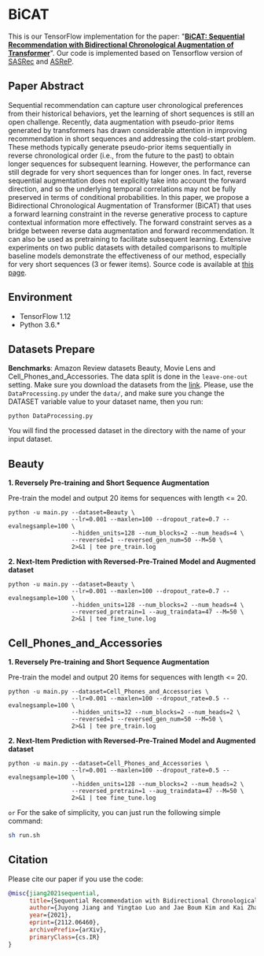 # BiCAT
This is our TensorFlow implementation for the paper: "**[BiCAT: Sequential Recommendation with Bidirectional Chronological Augmentation of Transformer](https://arxiv.org/abs/2112.06460)**".
Our code is implemented based on Tensorflow version of [SASRec](https://github.com/kang205/SASRec) and [ASReP](https://github.com/DyGRec/ASReP).

## Paper Abstract
Sequential recommendation can capture user chronological preferences from their historical behaviors, yet the learning of short sequences is still an open challenge. Recently, data augmentation with pseudo-prior items generated by transformers has drawn considerable attention in improving recommendation in short sequences and addressing the cold-start problem. These methods typically generate pseudo-prior items sequentially in reverse chronological order (i.e., from the future to the past) to obtain longer sequences for subsequent learning. However, the performance can still degrade for very short sequences than for longer ones. In fact, reverse sequential augmentation does not explicitly take into account the forward direction, and so the underlying temporal correlations may not be fully preserved in terms of conditional probabilities. In this paper, we propose a Bidirectional Chronological Augmentation of Transformer (BiCAT) that uses a forward learning constraint in the reverse generative process to capture contextual information more effectively. The forward constraint serves as a bridge between reverse data augmentation and forward recommendation. It can also be used as pretraining to facilitate subsequent learning. Extensive experiments on two public datasets with detailed comparisons to multiple baseline models demonstrate the effectiveness of our method, especially for very short sequences (3 or fewer items). Source code is available at [this page](https://github.com/juyongjiang/BiCAT). 

## Environment
* TensorFlow 1.12
* Python 3.6.*

## Datasets Prepare
**Benchmarks**: Amazon Review datasets Beauty, Movie Lens and Cell_Phones_and_Accessories. 
The data split is done in the `leave-one-out` setting. Make sure you download the datasets from the [link](https://jmcauley.ucsd.edu/data/amazon/). Please, use the `DataProcessing.py` under the `data/`, and make sure you change the DATASET variable value to your dataset name, then you run:

```
python DataProcessing.py
```

You will find the processed dataset in the directory with the name of your input dataset.

## Beauty
**1. Reversely Pre-training and Short Sequence Augmentation**

Pre-train the model and output 20 items for sequences with length <= 20.

```
python -u main.py --dataset=Beauty \
                  --lr=0.001 --maxlen=100 --dropout_rate=0.7 --evalnegsample=100 \
                  --hidden_units=128 --num_blocks=2 --num_heads=4 \
                  --reversed=1 --reversed_gen_num=50 --M=50 \ 
                  2>&1 | tee pre_train.log
```
**2. Next-Item Prediction with Reversed-Pre-Trained Model and Augmented dataset**

```
python -u main.py --dataset=Beauty \
                  --lr=0.001 --maxlen=100 --dropout_rate=0.7 --evalnegsample=100 \
                  --hidden_units=128 --num_blocks=2 --num_heads=4 \
                  --reversed_pretrain=1 --aug_traindata=47 --M=50 \
                  2>&1 | tee fine_tune.log
```

## Cell_Phones_and_Accessories
**1. Reversely Pre-training and Short Sequence Augmentation**

Pre-train the model and output 20 items for sequences with length <= 20.

```
python -u main.py --dataset=Cell_Phones_and_Accessories \
                  --lr=0.001 --maxlen=100 --dropout_rate=0.5 --evalnegsample=100 \
                  --hidden_units=32 --num_blocks=2 --num_heads=2 \
                  --reversed=1 --reversed_gen_num=50 --M=50 \ 
                  2>&1 | tee pre_train.log
```
**2. Next-Item Prediction with Reversed-Pre-Trained Model and Augmented dataset**

```
python -u main.py --dataset=Cell_Phones_and_Accessories \
                  --lr=0.001 --maxlen=100 --dropout_rate=0.5 --evalnegsample=100 \
                  --hidden_units=128 --num_blocks=2 --num_heads=2 \
                  --reversed_pretrain=1 --aug_traindata=47 --M=50 \
                  2>&1 | tee fine_tune.log
```

`or`
For the sake of simplicity, you can just run the following simple command:

```bash
sh run.sh
```

## Citation
Please cite our paper if you use the code:
```bibtex
@misc{jiang2021sequential,
      title={Sequential Recommendation with Bidirectional Chronological Augmentation of Transformer}, 
      author={Juyong Jiang and Yingtao Luo and Jae Boum Kim and Kai Zhang and Sunghun Kim},
      year={2021},
      eprint={2112.06460},
      archivePrefix={arXiv},
      primaryClass={cs.IR}
}
```